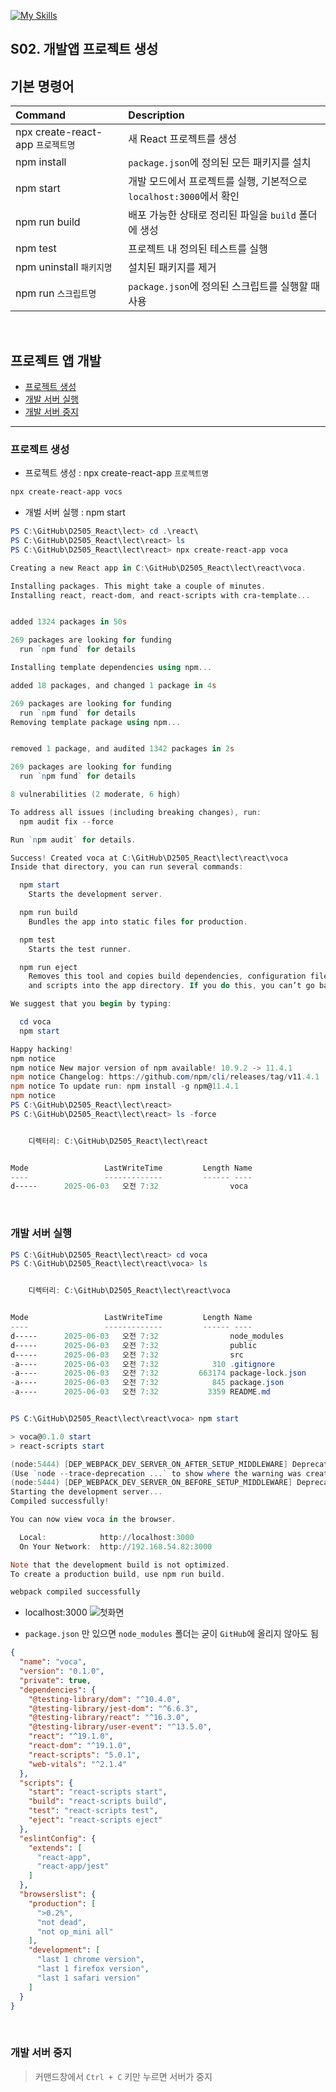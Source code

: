 [![My Skills](https://skillicons.dev/icons?heiht="10"&i=nodejs,vscode,js,react&theme=light)](readme.md)

## S02. 개발앱 프로젝트 생성	

## 기본 명령어
| Command   | Description | 
|:----------|:------------|
| npx create-react-app `프로젝트명` | 새 React 프로젝트를 생성 |
| npm install   | `package.json`에 정의된 모든 패키지를 설치 |
| npm start     | 개발 모드에서 프로젝트를 실행, 기본적으로 `localhost:3000`에서 확인 |
| npm run build |  배포 가능한 상태로 정리된 파일을 `build` 폴더에 생성 |
| npm test      | 프로젝트 내 정의된 테스트를 실행 |
| npm uninstall `패키지명` | 설치된 패키지를 제거 |
| npm run `스크립트명`     | `package.json`에 정의된 스크립트를 실행할 때 사용 |
<br/>

## 프로젝트 앱 개발
- [프로젝트 생성 ](#프로젝트-생성)
- [개발 서버 실행](#개발-서버-실행)
- [개발 서버 중지](#개발-서버-중지)

---
### 프로젝트 생성 
- 프로젝트 생성 : npx create-react-app `프로젝트명`
```powershell
npx create-react-app vocs
```

- 개벌 서버 실행 : npm start
```powershell
PS C:\GitHub\D2505_React\lect> cd .\react\
PS C:\GitHub\D2505_React\lect\react> ls
PS C:\GitHub\D2505_React\lect\react> npx create-react-app voca

Creating a new React app in C:\GitHub\D2505_React\lect\react\voca.

Installing packages. This might take a couple of minutes.
Installing react, react-dom, and react-scripts with cra-template...


added 1324 packages in 50s

269 packages are looking for funding
  run `npm fund` for details

Installing template dependencies using npm...

added 18 packages, and changed 1 package in 4s

269 packages are looking for funding
  run `npm fund` for details
Removing template package using npm...


removed 1 package, and audited 1342 packages in 2s

269 packages are looking for funding
  run `npm fund` for details

8 vulnerabilities (2 moderate, 6 high)

To address all issues (including breaking changes), run:
  npm audit fix --force

Run `npm audit` for details.

Success! Created voca at C:\GitHub\D2505_React\lect\react\voca
Inside that directory, you can run several commands:

  npm start
    Starts the development server.

  npm run build
    Bundles the app into static files for production.

  npm test
    Starts the test runner.

  npm run eject
    Removes this tool and copies build dependencies, configuration files
    and scripts into the app directory. If you do this, you can’t go back!

We suggest that you begin by typing:

  cd voca
  npm start

Happy hacking!
npm notice
npm notice New major version of npm available! 10.9.2 -> 11.4.1
npm notice Changelog: https://github.com/npm/cli/releases/tag/v11.4.1
npm notice To update run: npm install -g npm@11.4.1
npm notice
PS C:\GitHub\D2505_React\lect\react>
PS C:\GitHub\D2505_React\lect\react> ls -force


    디렉터리: C:\GitHub\D2505_React\lect\react


Mode                 LastWriteTime         Length Name
----                 -------------         ------ ----
d-----      2025-06-03   오전 7:32                voca

```
<br/>

### 개발 서버 실행

```powershell
PS C:\GitHub\D2505_React\lect\react> cd voca
PS C:\GitHub\D2505_React\lect\react\voca> ls


    디렉터리: C:\GitHub\D2505_React\lect\react\voca


Mode                 LastWriteTime         Length Name
----                 -------------         ------ ----
d-----      2025-06-03   오전 7:32                node_modules
d-----      2025-06-03   오전 7:32                public
d-----      2025-06-03   오전 7:32                src
-a----      2025-06-03   오전 7:32            310 .gitignore
-a----      2025-06-03   오전 7:32         663174 package-lock.json
-a----      2025-06-03   오전 7:32            845 package.json
-a----      2025-06-03   오전 7:32           3359 README.md


PS C:\GitHub\D2505_React\lect\react\voca> npm start

> voca@0.1.0 start
> react-scripts start

(node:5444) [DEP_WEBPACK_DEV_SERVER_ON_AFTER_SETUP_MIDDLEWARE] DeprecationWarning: 'onAfterSetupMiddleware' option is deprecated. Please use the 'setupMiddlewares' option.
(Use `node --trace-deprecation ...` to show where the warning was created)
(node:5444) [DEP_WEBPACK_DEV_SERVER_ON_BEFORE_SETUP_MIDDLEWARE] DeprecationWarning: 'onBeforeSetupMiddleware' option is deprecated. Please use the 'setupMiddlewares' option.
Starting the development server...
Compiled successfully!

You can now view voca in the browser.

  Local:            http://localhost:3000
  On Your Network:  http://192.168.54.82:3000

Note that the development build is not optimized.
To create a production build, use npm run build.

webpack compiled successfully

```

- localhost:3000
![첫화면](./images/s02_react_default.png)

- `package.json` 만 있으면 `node_modules` 폴더는 굳이 `GitHub`에 올리지 않아도 됨
```json
{
  "name": "voca",
  "version": "0.1.0",
  "private": true,
  "dependencies": {
    "@testing-library/dom": "^10.4.0",
    "@testing-library/jest-dom": "^6.6.3",
    "@testing-library/react": "^16.3.0",
    "@testing-library/user-event": "^13.5.0",
    "react": "^19.1.0",
    "react-dom": "^19.1.0",
    "react-scripts": "5.0.1",
    "web-vitals": "^2.1.4"
  },
  "scripts": {
    "start": "react-scripts start",
    "build": "react-scripts build",
    "test": "react-scripts test",
    "eject": "react-scripts eject"
  },
  "eslintConfig": {
    "extends": [
      "react-app",
      "react-app/jest"
    ]
  },
  "browserslist": {
    "production": [
      ">0.2%",
      "not dead",
      "not op_mini all"
    ],
    "development": [
      "last 1 chrome version",
      "last 1 firefox version",
      "last 1 safari version"
    ]
  }
}

```

<br/>

### 개발 서버 중지

> 커맨드창에서 `Ctrl + C` 키만 누르면 서버가 중지


